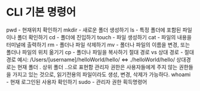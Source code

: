 # CLI 기본 명령어
pwd - 현재위치 확인하기
mkdir - 새로운 폴더 생성하기
ls - 특정 폴더에 포함된 파일이나 폴더 확인하기
cd - 폴더에 진입하기
touch - 파일 생성하기
cat - 파일의 내용을 터미널에 출력하기
rm - 폴더나 파일 삭제하기
mv - 폴더나 파일의 이름을 변경, 또는 폴더나 파일의 위치 옮기기
cp - 폴더나 파일을 복사하기
절대 경로 vs 상대 경로 - 절대경로 예시: /Users/[username]/helloWorld/hello/ <=> ./helloWorld/hello/ 상대경로는 현재 폴더 . 상위 폴더 ..으로 표현함 
관리자 권한은 사용자들에게 주지 않는 권한들을 가지고 있는 것으로, 읽기전용의 파일이라도 생성, 변경, 삭제가 가능하다.
whoami - 현재 로그인된 사용자 확인하기
sudo - 관리자 권한 획득명령어 
